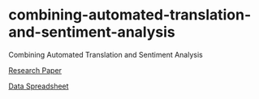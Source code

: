 # combining-automated-translation-and-sentiment-analysis
Combining Automated Translation and Sentiment Analysis

[Research Paper](https://docs.google.com/document/d/1CQe4K_q-KmawTTufCtTsgI7VqvLrRIQpWvYoWCwZw6A/edit?usp=sharing)

[Data Spreadsheet](https://docs.google.com/spreadsheets/d/1Vo_rGGyAc4Ig5O81N-qnchcLm_wzhVym0aoOZggFUmQ/edit?usp=sharing)
